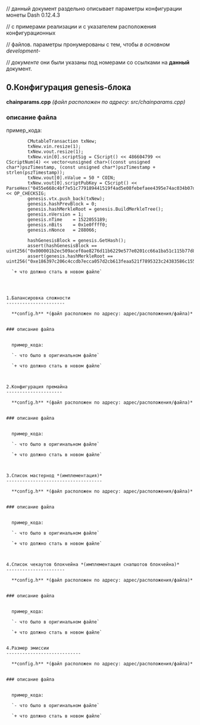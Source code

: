 
// данный документ раздельно описывает параметры конфигурации монеты Dash 0.12.4.3

// с примерами реализации и с указателем расположения конфигурационных

// файлов. параметры пронумерованы с тем, чтобы *в основном development-*

// *документе* они были указаны под номерами со ссылками на **данный** документ.




0.Конфигурация genesis-блока
-----------------

  **chainparams.cpp** *(файл расположен по адресу: src/chainparams.cpp)*
  
  
### описание файла


  пример_кода:

```const char* pszTimestamp = "Bloomberg 26.03.2018 China's Oil Contract to Rival WTI and Brent Starts Trading";
        CMutableTransaction txNew;
        txNew.vin.resize(1);
        txNew.vout.resize(1);
        txNew.vin[0].scriptSig = CScript() << 486604799 << CScriptNum(4) << vector<unsigned char>((const unsigned char*)pszTimestamp, (const unsigned char*)pszTimestamp + strlen(pszTimestamp));
        txNew.vout[0].nValue = 50 * COIN;
        txNew.vout[0].scriptPubKey = CScript() << ParseHex("0455e668c4bf7e51c779189441519f4ad5e08febefaee4395e74ac034b07d156624bee56ff9976cd5a8203f901e1cac277d1ea05f2056b6de3f82eba43c7120a3c") << OP_CHECKSIG;
        genesis.vtx.push_back(txNew);
        genesis.hashPrevBlock = 0;
        genesis.hashMerkleRoot = genesis.BuildMerkleTree();
        genesis.nVersion = 1;
        genesis.nTime    = 1522055189;
        genesis.nBits    = 0x1e0ffff0;
        genesis.nNonce   = 288066;

        hashGenesisBlock = genesis.GetHash();
        assert(hashGenesisBlock == uint256("0x000001b2ec509acef0ae8276d11b6229e577e0201cc66a1ba51c115b77d8ccb0"));
        assert(genesis.hashMerkleRoot == uint256("0xe186397c206c4ccdb7ecca057d2cb613feaa521f7895323c24383586c15585d2"));```
  
  `+ что должно стать в новом файле`
  
  
  
  
1.Балансировка сложности
----------------------

  **config.h** *(файл расположен по адресу: адрес/расположения/файла)*
  
  
### описание файла


  пример_кода:
  
  `- что было в оригинальном файле`
  
  `+ что должно стать в новом файле`



2.Конфигурация премайна
---------------------

  **config.h** *(файл расположен по адресу: адрес/расположения/файла)*
  
  
### описание файла


  пример_кода:
  
  `- что было в оригинальном файле`
  
  `+ что должно стать в новом файле`
  
  
  
3.Список мастернод *(имплементация)*
------------------------------------

  **config.h** *(файл расположен по адресу: адрес/расположения/файла)*
  
  
### описание файла


  пример_кода:
  
  `- что было в оригинальном файле`
  
  `+ что должно стать в новом файле`
  
  
  
4.Список чекаутов блокчейна *(имплементация снапшотов блокчейна)*
----------------------

  **config.h** *(файл расположен по адресу: адрес/расположения/файла)*
  
  
### описание файла


  пример_кода:
  
  `- что было в оригинальном файле`
  
  `+ что должно стать в новом файле`
  
  
4.Размер эмиссии
----------------------------

  **config.h** *(файл расположен по адресу: адрес/расположения/файла)*
  
  
### описание файла


  пример_кода:
  
  `- что было в оригинальном файле`
  
  `+ что должно стать в новом файле`
  
